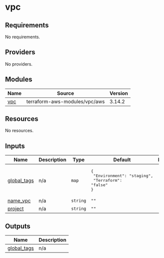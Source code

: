 # vpc

<!-- BEGINNING OF PRE-COMMIT-TERRAFORM DOCS HOOK -->
## Requirements

No requirements.

## Providers

No providers.

## Modules

| Name | Source | Version |
|------|--------|---------|
| <a name="module_vpc"></a> [vpc](#module\_vpc) | terraform-aws-modules/vpc/aws | 3.14.2 |

## Resources

No resources.

## Inputs

| Name | Description | Type | Default | Required |
|------|-------------|------|---------|:--------:|
| <a name="input_global_tags"></a> [global\_tags](#input\_global\_tags) | n/a | `map` | <pre>{<br>  "Environment": "staging",<br>  "Terraform": "false"<br>}</pre> | no |
| <a name="input_name_vpc"></a> [name\_vpc](#input\_name\_vpc) | n/a | `string` | `""` | no |
| <a name="input_project"></a> [project](#input\_project) | n/a | `string` | `""` | no |

## Outputs

| Name | Description |
|------|-------------|
| <a name="output_global_tags"></a> [global\_tags](#output\_global\_tags) | n/a |
<!-- END OF PRE-COMMIT-TERRAFORM DOCS HOOK -->
